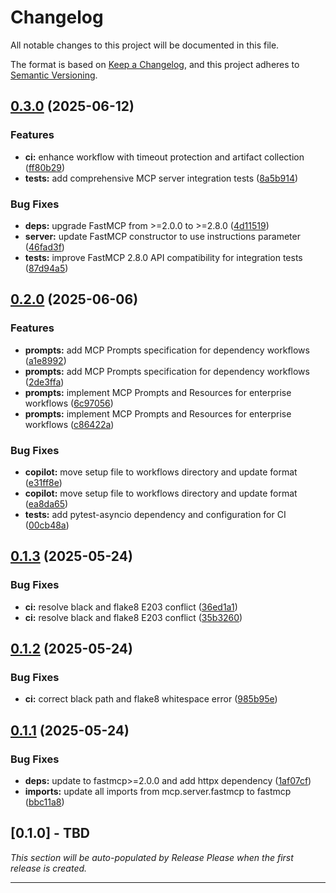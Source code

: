 # Changelog

All notable changes to this project will be documented in this file.

The format is based on [Keep a Changelog](https://keepachangelog.com/en/1.1.0/),
and this project adheres to [Semantic Versioning](https://semver.org/spec/v2.0.0.html).

<!-- 
AI Context: This changelog helps AI assistants understand the project's evolution.
Each entry includes not just what changed, but WHY it changed and what patterns emerged.
Key architectural decisions are linked to their ADRs.
-->

## [0.3.0](https://github.com/danielscholl-osdu/mvn-mcp-server/compare/v0.2.0...v0.3.0) (2025-06-12)


### Features

* **ci:** enhance workflow with timeout protection and artifact collection ([ff80b29](https://github.com/danielscholl-osdu/mvn-mcp-server/commit/ff80b291b82e5394b03e118dea2612dd47874703))
* **tests:** add comprehensive MCP server integration tests ([8a5b914](https://github.com/danielscholl-osdu/mvn-mcp-server/commit/8a5b914bb8dd925a1663d762230c5fa0f71f6c37))


### Bug Fixes

* **deps:** upgrade FastMCP from &gt;=2.0.0 to &gt;=2.8.0 ([4d11519](https://github.com/danielscholl-osdu/mvn-mcp-server/commit/4d115195efedad2dd569885743a35bd2a7a0d974))
* **server:** update FastMCP constructor to use instructions parameter ([46fad3f](https://github.com/danielscholl-osdu/mvn-mcp-server/commit/46fad3f7435b278706f03c2cb0ebf4bdcc74ef53))
* **tests:** improve FastMCP 2.8.0 API compatibility for integration tests ([87d94a5](https://github.com/danielscholl-osdu/mvn-mcp-server/commit/87d94a5578c80d03dbb465a170594116e77c770b))

## [0.2.0](https://github.com/danielscholl-osdu/mvn-mcp-server/compare/v0.1.3...v0.2.0) (2025-06-06)


### Features

* **prompts:** add MCP Prompts specification for dependency workflows ([a1e8992](https://github.com/danielscholl-osdu/mvn-mcp-server/commit/a1e899278d8733ca60451cae9c30aa7afaa43171))
* **prompts:** add MCP Prompts specification for dependency workflows ([2de3ffa](https://github.com/danielscholl-osdu/mvn-mcp-server/commit/2de3ffa7662c6befd5469aa78c2a80c2e9390d57))
* **prompts:** implement MCP Prompts and Resources for enterprise workflows ([6c97056](https://github.com/danielscholl-osdu/mvn-mcp-server/commit/6c970562e769af539a7d4049845b516fff9c7426))
* **prompts:** implement MCP Prompts and Resources for enterprise workflows ([c86422a](https://github.com/danielscholl-osdu/mvn-mcp-server/commit/c86422a021f3b95225de9cba21c0d30e776a4a45))


### Bug Fixes

* **copilot:** move setup file to workflows directory and update format ([e31ff8e](https://github.com/danielscholl-osdu/mvn-mcp-server/commit/e31ff8e5e8700e6430362c5ab22eca7b677124c0))
* **copilot:** move setup file to workflows directory and update format ([ea8da65](https://github.com/danielscholl-osdu/mvn-mcp-server/commit/ea8da6515a27ef24970b7e24c8ee63564d1d9a58))
* **tests:** add pytest-asyncio dependency and configuration for CI ([00cb48a](https://github.com/danielscholl-osdu/mvn-mcp-server/commit/00cb48a7e33a59b6881d6db2fcf79fb6740fa82f))

## [0.1.3](https://github.com/danielscholl-osdu/mvn-mcp-server/compare/v0.1.2...v0.1.3) (2025-05-24)


### Bug Fixes

* **ci:** resolve black and flake8 E203 conflict ([36ed1a1](https://github.com/danielscholl-osdu/mvn-mcp-server/commit/36ed1a156f2a02701b81d3871cc3e94e85544040))
* **ci:** resolve black and flake8 E203 conflict ([35b3260](https://github.com/danielscholl-osdu/mvn-mcp-server/commit/35b3260eea23cd7eef6221f1322cf4d20e53b089))

## [0.1.2](https://github.com/danielscholl-osdu/mvn-mcp-server/compare/v0.1.1...v0.1.2) (2025-05-24)


### Bug Fixes

* **ci:** correct black path and flake8 whitespace error ([985b95e](https://github.com/danielscholl-osdu/mvn-mcp-server/commit/985b95e64017e61e3b9c66d471be356de09c8952))

## [0.1.1](https://github.com/danielscholl-osdu/mvn-mcp-server/compare/v0.1.0...v0.1.1) (2025-05-24)


### Bug Fixes

* **deps:** update to fastmcp&gt;=2.0.0 and add httpx dependency ([1af07cf](https://github.com/danielscholl-osdu/mvn-mcp-server/commit/1af07cf0576def77429ebee91612d5b8e05e150a))
* **imports:** update all imports from mcp.server.fastmcp to fastmcp ([bbc11a8](https://github.com/danielscholl-osdu/mvn-mcp-server/commit/bbc11a83396c5f6503341747f7872a9d6179124e))

## [0.1.0] - TBD

_This section will be auto-populated by Release Please when the first release is created._

---

<!-- 
AI Learning Notes:
- The project started with a focus on read operations and gradually added write capabilities
- Security and compliance features were added based on OSDU platform requirements
- The dual permission model emerged from the need to separate data modification from deletion
- Each service client follows the same pattern but has service-specific quirks (e.g., Legal API uses v1)
-->
